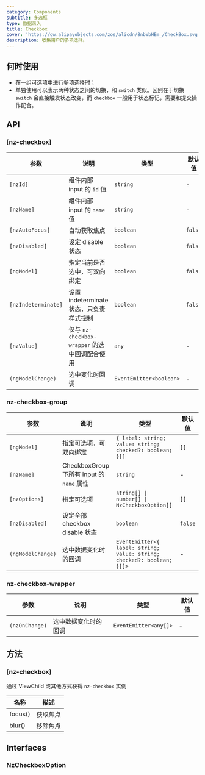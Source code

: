 ```yaml
---
category: Components
subtitle: 多选框
type: 数据录入
title: Checkbox
cover: 'https://gw.alipayobjects.com/zos/alicdn/8nbVbHEm_/CheckBox.svg'
description: 收集用户的多项选择。
---
```



## 何时使用

- 在一组可选项中进行多项选择时；
- 单独使用可以表示两种状态之间的切换，和 `switch` 类似。区别在于切换 `switch` 会直接触发状态改变，而 `checkbox` 一般用于状态标记，需要和提交操作配合。


## API

### [nz-checkbox]

| 参数                | 说明                                          | 类型                    | 默认值  |
| ------------------- | --------------------------------------------- | ----------------------- | ------- |
| `[nzId]`            | 组件内部 input 的 `id` 值                     | `string`                | -       |
| `[nzName]`          | 组件内部 input 的 `name` 值                   | `string`                | -       |
| `[nzAutoFocus]`     | 自动获取焦点                                  | `boolean`               | `false` |
| `[nzDisabled]`      | 设定 disable 状态                             | `boolean`               | `false` |
| `[ngModel]`         | 指定当前是否选中，可双向绑定                  | `boolean`               | `false` |
| `[nzIndeterminate]` | 设置 indeterminate 状态，只负责样式控制       | `boolean`               | `false` |
| `[nzValue]`         | 仅与 `nz-checkbox-wrapper` 的选中回调配合使用 | `any`                   | -       |
| `(ngModelChange)`   | 选中变化时回调                                | `EventEmitter<boolean>` | -       |

### nz-checkbox-group

| 参数              | 说明                                      | 类型                                                                   | 默认值  |
| ----------------- | ----------------------------------------- | ---------------------------------------------------------------------- | ------- |
| `[ngModel]`       | 指定可选项，可双向绑定                    | `{ label: string; value: string; checked?: boolean; }[]`               | `[]`    |
| `[nzName]`        | CheckboxGroup 下所有 input 的 `name` 属性 | `string`                                                               | -       |
| `[nzOptions]`     | 指定可选项                                | `string[] \| number[] \| NzCheckboxOption[]`                           | `[]`    |
| `[nzDisabled]`    | 设定全部 checkbox disable 状态            | `boolean`                                                              | `false` |
| `(ngModelChange)` | 选中数据变化时的回调                      | `EventEmitter<{ label: string; value: string; checked?: boolean; }[]>` | -       |

### nz-checkbox-wrapper

| 参数           | 说明                 | 类型                  | 默认值 |
| -------------- | -------------------- | --------------------- | ------ |
| `(nzOnChange)` | 选中数据变化时的回调 | `EventEmitter<any[]>` | -      |

## 方法

### [nz-checkbox]

通过 ViewChild 或其他方式获得 `nz-checkbox` 实例

| 名称    | 描述     |
| ------- | -------- |
| focus() | 获取焦点 |
| blur()  | 移除焦点 |

## Interfaces

### NzCheckboxOption

